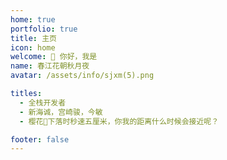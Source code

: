 ```yaml
---
home: true
portfolio: true
title: 主页
icon: home
welcome: 👋 你好，我是
name: 春江花朝秋月夜
avatar: /assets/info/sjxm(5).png

titles:
  - 全栈开发者
  - 新海诚，宫崎骏，今敏
  - 樱花🌸下落时秒速五厘米，你我的距离什么时候会接近呢？

footer: false
---
```

